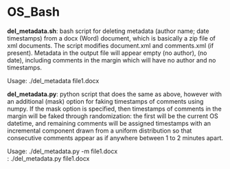 # OS_Bash

**del_metadata.sh**: bash script for deleting metadata (author name; date timestamps) from a docx (Word) document, which is basically a zip file of xml documents. The script modifies document.xml and comments.xml (if present). Metadata in the output file will appear empty (no author), (no date), including comments in the margin which will have no author and no timestamps. 

Usage: ./del_metadata file1.docx 

**del_metadata.py**: python script that does the same as above, however with an additional (mask) option for faking timestamps of comments using numpy. If the mask option is specified, then timestamps of comments in the margin will be faked through randomization: the first will be the current OS datetime, and remaining comments will be assigned timestamps with an incremental component drawn from a uniform distribution so that consecutive comments appear as if anywhere between 1 to 2 minutes apart.      

Usage: ./del_metadata.py -m file1.docx <br>
     : ./del_metadata.py file1.docx 
